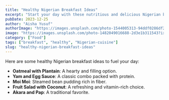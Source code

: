 ```yaml
---
title: "Healthy Nigerian Breakfast Ideas"
excerpt: "Start your day with these nutritious and delicious Nigerian breakfast options."
pubDate: 2023-12-25
author: "Aisha Yusuf"
authorImage: "https://images.unsplash.com/photo-1544005313-94ddf0286df2?ixlib=rb-1.2.1&auto=format&fit=crop&w=500&q=60"
image: "https://images.unsplash.com/photo-1482049016688-2d3e1b311543?ixlib=rb-1.2.1&auto=format&fit=crop&w=500&q=60"
category: ["Food"]
tags: ["breakfast", "healthy", "Nigerian-cuisine"]
slug: "healthy-nigerian-breakfast-ideas"
---
```


Here are some healthy Nigerian breakfast ideas to fuel your day:

- **Oatmeal with Plantain**: A hearty and filling option.
- **Yam and Egg Sauce**: A classic combo packed with protein.
- **Moi Moi**: Steamed bean pudding rich in fiber.
- **Fruit Salad with Coconut**: A refreshing and vitamin-rich choice.
- **Akara and Pap**: A traditional favorite.
